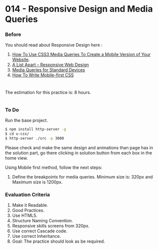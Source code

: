 # 014 - Responsive Design and Media Queries

### Before 
You should read about Responsive Design here :

1. [How To Use CSS3 Media Queries To Create a Mobile Version of Your Website][1].
2. [A List Apart – Responsive Web Design][2]
3. [Media Queries for Standard Devices][3]
4. [How To Write Mobile-first CSS][4]

#
The estimation for this practice is: 8 hours.
#

### To Do

Run the base project.

```sh
$ npm install http-server -g
$ cd u-css/
$ http-server ./src -p 3000
```

Please check and make the same design and animations than page has in the solution part, go there clicking in solution button from each box in the home view.

Using Mobile first method, follow the next steps:

1. Define the breakpoints for media queries. Minimum size is: 320px and Maximum size is 1200px.

 
### Evaluation Criteria

1. Make it Readable.
2. Good Practices.
3. Use HTML5.
4. Structure Naming Convention.
5. Responsive skills screens from 320px.
6. Use correct Cascade code.
7. Use correct Inheritance.
8. Goal: The practice should look as be required.

 [1]: https://www.smashingmagazine.com/2010/07/how-to-use-css3-media-queries-to-create-a-mobile-version-of-your-website/
 [2]: https://alistapart.com/article/responsive-web-design
 [3]: https://css-tricks.com/snippets/css/media-queries-for-standard-devices/
 [4]: https://zellwk.com/blog/how-to-write-mobile-first-css/
